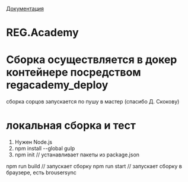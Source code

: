 [Документация](/doc/README.md)

#  REG.​Academy 

# Сборка осуществляется в докер контейнере посредством regacademy_deploy

сборка сорцов запускается по пушу в мастер (спасибо Д. Скокову)

# локальная сборка и тест

1. Нужен Node.js
2. npm install --global gulp
3. npm init   // устанавливает пакеты из package.json

npm run build	// запускает сборку
npm run start	// запускает сборку в браузере, есть brousersync